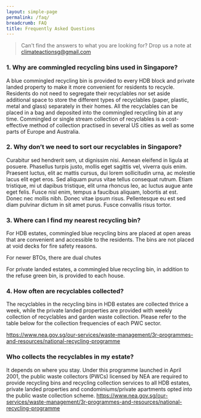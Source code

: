 ```yaml
---
layout: simple-page
permalink: /faq/
breadcrumb: FAQ
title: Frequently Asked Questions 
---
```


> Can't find the answers to what you are looking for? Drop us a note at climateactionsg@gmail.com 

### 1. Why are commingled recycling bins used in Singapore?

A blue commingled recycling bin is provided to every HDB block and private landed property to make it more convenient for residents to recycle. Residents do not need to segregate their recyclables nor set aside additional space to store the different types of recyclables (paper, plastic, metal and glass) separately in their homes. All the recyclables can be placed in a bag and deposited into the commingled recycling bin at any time. Commingled or single stream collection of recyclables is a cost-effective method of collection practised in several US cities as well as some parts of Europe and Australia.

### 2. Why don’t we need to sort our recyclables in Singapore?

Curabitur sed hendrerit sem, ut dignissim nisi. Aenean eleifend in ligula at posuere. Phasellus turpis justo, mollis eget sagittis vel, viverra quis enim. Praesent luctus, elit ac mattis cursus, dui lorem sollicitudin urna, ac molestie lacus elit eget eros. Sed aliquam purus vitae tellus consequat rutrum. Etiam tristique, mi ut dapibus tristique, elit urna rhoncus leo, ac luctus augue ante eget felis. Fusce nisl enim, tempus a faucibus aliquam, lobortis at est. Donec nec mollis nibh. Donec vitae ipsum risus. Pellentesque eu est sed diam pulvinar dictum in sit amet purus. Fusce convallis risus tortor.

### 3. Where can I find my nearest recycling bin?

For HDB estates, commingled blue recycling bins are placed at open areas that are convenient and accessible to the residents. The bins are not placed at void decks for fire safety reasons.

For newer BTOs, there are dual chutes

For private landed estates, a commingled blue recycling bin, in addition to the refuse green bin, is provided to each house.


### 4. How often are recyclables collected?

The recyclables in the recycling bins in HDB estates are collected thrice a week, while the private landed properties are provided with weekly collection of recyclables and garden waste collection. Please refer to the table below for the collection frequencies of each PWC sector.

https://www.nea.gov.sg/our-services/waste-management/3r-programmes-and-resources/national-recycling-programme

### Who collects the recyclables in my estate?

It depends on where you stay. 
Under this programme launched in April 2001, the public waste collectors (PWCs) licensed by NEA are required to provide recycling bins and recycling collection services to all HDB estates, private landed properties and condominiums/private apartments opted into the public waste collection scheme.
https://www.nea.gov.sg/our-services/waste-management/3r-programmes-and-resources/national-recycling-programme

